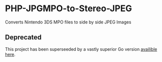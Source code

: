 # PHP-JPGMPO-to-Stereo-JPEG
Converts Nintendo 3DS MPO files to side by side JPEG Images

## Deprecated

This project has been superseeded by a vastly superior Go version [availible here](https://github.com/donatj/mpo).

